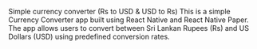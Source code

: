 Simple currency converter (Rs to USD & USD to Rs)
This is a simple Currency Converter app built using React Native and React Native Paper.
The app allows users to convert between Sri Lankan Rupees (Rs) and US Dollars (USD) using predefined conversion rates.

